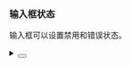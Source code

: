 ### 输入框状态

输入框可以设置禁用和错误状态。

<div class="cell-demo vp-raw">
  <yc-space
    direction="vertical"
    size="large">
    <yc-input
      :style="{ width: '320px' }"
      placeholder="Disabled status"
      disabled />
    <yc-input
      :style="{ width: '320px' }"
      default-value="Disabled"
      placeholder="Disabled status"
      disabled />
    <yc-input
      :style="{ width: '320px' }"
      placeholder="Error status"
      error />
  </yc-space>
</div>

<details>
<summary>
 <button class="code-btn"  >
    <icon-code />
 </button>
</summary>

```vue
<template>
  <yc-space
    direction="vertical"
    size="large">
    <yc-input
      :style="{ width: '320px' }"
      placeholder="Disabled status"
      disabled />
    <yc-input
      :style="{ width: '320px' }"
      default-value="Disabled"
      placeholder="Disabled status"
      disabled />
    <yc-input
      :style="{ width: '320px' }"
      placeholder="Error status"
      error />
  </yc-space>
</template>
```

</details>
